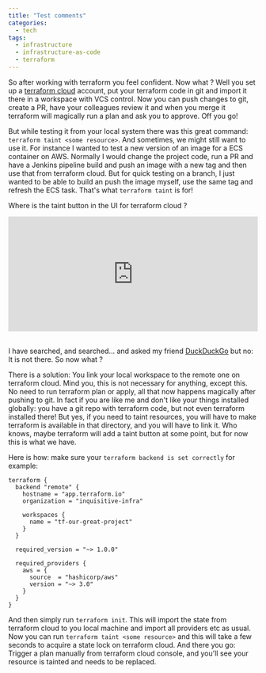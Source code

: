 ```yaml
---
title: "Test comments"
categories:
  - tech
tags:
  - infrastructure
  - infrastructure-as-code
  - terraform
---
```


So after working with terraform you feel confident. Now what ? Well you set up a [terraform cloud][tf-cloud] account, put your terraform code in git and import it there in a workspace with VCS control.
Now you can push changes to git, create a PR, have your colleagues review it and when you merge it terraform will magically run a plan and ask you to approve. Off you go!

But while testing it from your local system there was this great command: `terraform taint <some resource>`. And sometimes, we might still want to use it. For instance I wanted to test a new version of an image for a ECS container on AWS. Normally I would change the project code,
run a PR and have a Jenkins pipeline build and push an image with a new tag and then use that from terraform cloud. But for quick testing on a branch, I just wanted to be able to build an push the image myself,
use the same tag and refresh the ECS task. That's what `terraform taint` is for!

Where is the taint button in the UI for terraform cloud ?


<div style="width:100%;height:0;padding-bottom:46%;position:relative;pointer-events:none"><iframe src="https://giphy.com/embed/26n6WywJyh39n1pBu" width="100%" height="100%" style="position:absolute" frameBorder="0" class="giphy-embed" allowFullScreen></iframe></div>

\
I have searched, and searched... and asked my friend [DuckDuckGo][ddg] but no: It is not there. So now what ?

There is a solution: You link your local workspace to the remote one on terraform cloud. Mind you, this is not necessary for anything, except this. No need to run terraform plan or apply, all that now happens magically after pushing to git. In fact if you are like me and don't like your things installed globally: you have a git repo with terraform code, but not even terraform installed there!
But yes, if you need to taint resources, you will have to make terraform is available in that directory, and you will have to link it.
Who knows, maybe terraform will add a taint button at some point, but for now this is what we have.

Here is how: make sure your `terraform backend is set correctly` for example:
```
terraform {
  backend "remote" {
    hostname = "app.terraform.io"
    organization = "inquisitive-infra"

    workspaces {
      name = "tf-our-great-project"
    }
  }

  required_version = "~> 1.0.0"

  required_providers {
    aws = {
      source  = "hashicorp/aws"
      version = "~> 3.0"
    }
  }
}

```

And then simply run `terraform init`. This will import the state from terraform cloud to you local machine and import all providers etc as usual. Now you can run `terraform taint <some resource>` and this will take a few seconds to acquire a state lock on terraform cloud. And there you go: Trigger a plan manually from terraform cloud console, and you'll see your resource is tainted and needs to be replaced.

[tf-cloud]: https://app.terraform.io/
[ddg]: https://duckduckgo.com/?q=taint+button+in+terraform+cloud&t=brave&ia=web
[where]: https://media.giphy.com/media/26n6WywJyh39n1pBu/giphy.gif
